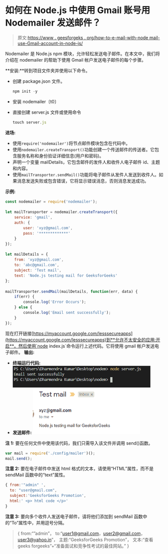 # 如何在 Node.js 中使用 Gmail 账号用 Nodemailer 发送邮件？

> 原文:[https://www . geesforgeks . org/how-to-e-mail-with-node mail-use-Gmail-account-in-node-js/](https://www.geeksforgeeks.org/how-to-send-email-with-nodemailer-using-gmail-account-in-node-js/)

Nodemailer 是 Node.js npm 模块，允许轻松发送电子邮件。在本文中，我们将介绍在 nodemailer 的帮助下使用 Gmail 帐户发送电子邮件的每个步骤。

**安装:**转到项目文件夹并使用以下命令。

*   创建 package.json 文件。

    ```js
    npm init -y
    ```

*   安装 nodemailer〔t0〕
*   直接创建 server.js 文件或使用命令

    ```js
    touch server.js
    ```

**进场:**

*   使用`require('nodemailer')`将节点邮件模块包含在代码中。
*   使用`nodemailer.createTransport()`功能创建一个传送邮件的传送者。它包含服务名称和身份验证详细信息(用户和密码)。
*   声明一个变量 mailDetails，它包含邮件的发件人和收件人电子邮件 id、主题和内容。
*   使用`mailTransporter.sendMail()`功能将电子邮件从发件人发送到收件人。如果消息发送失败或包含错误，它将显示错误消息，否则消息发送成功。

**示例:**

```js
const nodemailer = require('nodemailer');

let mailTransporter = nodemailer.createTransport({
    service: 'gmail',
    auth: {
        user: 'xyz@gmail.com',
        pass: '*************'
    }
});

let mailDetails = {
    from: 'xyz@gmail.com',
    to: 'abc@gmail.com',
    subject: 'Test mail',
    text: 'Node.js testing mail for GeeksforGeeks'
};

mailTransporter.sendMail(mailDetails, function(err, data) {
    if(err) {
        console.log('Error Occurs');
    } else {
        console.log('Email sent successfully');
    }
});
```

现在打开链接[https://myaccount.google.com/lesssecureapps](https://myaccount.google.com/lesssecureapps)到**允许不太安全的应用:开启**。然后使用`node index.js`命令运行上述代码。它将使用 gmail 帐户发送电子邮件。
**输出:**

*   **终端运行代码:**
    ![](img/a32fedd7fd66518586e344a6d2396138.png)
*   **发送邮件:**
    ![](img/35541bb17fef517476dfcd1c06cfa9b0.png)

**注 1:** 要在任何文件中使用该代码，我们只需导入该文件并调用 send()函数。

```js
var mail = require('./config/mailer')();
mail.send();

```

**注意 2:** 要在电子邮件中发送 html 格式的文本，请使用“HTML”属性，而不是 sendMail 函数中的“text”属性。

```js
{ from:'"admin" ',
  to: "user@gmail.com",
  subject:'GeeksforGeeks Promotion',
  html:' <p> html code </p>'
}

```

**注意 3:** 要向多个收件人发送电子邮件，请将他们添加到 sendMail 函数中的“To”属性中，并用逗号分隔。

> { from:“”admin”，
> to:“user1@gmail.com，user2@gmail.com，user3@yahoo.in”，
> 主题:“GeeksforGeeks Promotion”，
> 文本:“查看 geeks forgeeks”+“准备面试和竞争性考试的最佳网站。”
> }